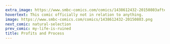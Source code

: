 ```yaml
---
extra_image: https://www.smbc-comics.com/comics/1438612432-20150803after.png
hovertext: This comic officially not in relation to anything.
image: https://www.smbc-comics.com/comics/1438612432-20150803.png
next_comic: natural-selection
prev_comic: my-life-is-ruined
title: Profits and Process
---
```


